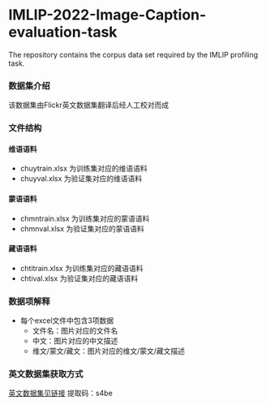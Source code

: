 # IMLIP-2022-Image-Caption-evaluation-task
The repository contains the corpus data set required by the IMLIP profiling task.
### 数据集介绍  
该数据集由Flickr英文数据集翻译后经人工校对而成  
### 文件结构  
#### 维语语料  
- chuytrain.xlsx 为训练集对应的维语语料  
- chuyval.xlsx 为验证集对应的维语语料  
#### 蒙语语料  
- chmntrain.xlsx 为训练集对应的蒙语语料  
- chmnval.xlsx 为验证集对应的蒙语语料  
#### 藏语语料  
- chtitrain.xlsx 为训练集对应的藏语语料  
- chtival.xlsx 为验证集对应的藏语语料  
### 数据项解释  
- 每个excel文件中包含3项数据  
  - 文件名：图片对应的文件名  
  - 中文：图片对应的中文描述  
  - 维文/蒙文/藏文：图片对应的维文/蒙文/藏文描述  
### 英文数据集获取方式
[英文数据集见链接](https://pan.baidu.com/s/1LRlQUL1MRipPL4MLOdExzg)
提取码：s4be
